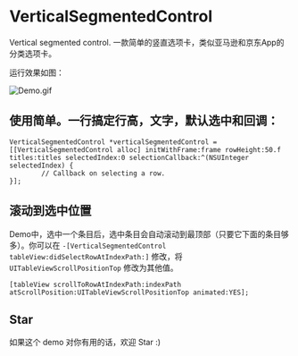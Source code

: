 # VerticalSegmentedControl
Vertical segmented control. 一款简单的竖直选项卡，类似亚马逊和京东App的分类选项卡。

运行效果如图：

![Demo.gif](https://github.com/wenzhishen/VerticalSegmentedControl/blob/master/Demo.gif)

## 使用简单。一行搞定行高，文字，默认选中和回调：

```
VerticalSegmentedControl *verticalSegmentedControl = [[VerticalSegmentedControl alloc] initWithFrame:frame rowHeight:50.f titles:titles selectedIndex:0 selectionCallback:^(NSUInteger selectedIndex) {
        // Callback on selecting a row.
}];
```

## 滚动到选中位置

Demo中，选中一个条目后，选中条目会自动滚动到最顶部（只要它下面的条目够多）。你可以在 `-[VerticalSegmentedControl tableView:didSelectRowAtIndexPath:]` 修改，将 `UITableViewScrollPositionTop` 修改为其他值。

```
[tableView scrollToRowAtIndexPath:indexPath atScrollPosition:UITableViewScrollPositionTop animated:YES];
```

## Star

如果这个 demo 对你有用的话，欢迎 Star :)
